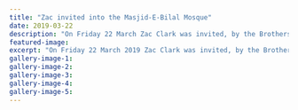 ```yaml
---
title: "Zac invited into the Masjid-E-Bilal Mosque"
date: 2019-03-22
description: "On Friday 22 March Zac Clark was invited, by the Brothers, to sit at the front of the Prayer room to read what he had written..."
featured-image: 
excerpt: "On Friday 22 March 2019 Zac Clark was invited, by the Brothers, to sit at the front of the Prayer room to read what he had written to them."
gallery-image-1: 
gallery-image-2: 
gallery-image-3: 
gallery-image-4: 
gallery-image-5: 
---
```

